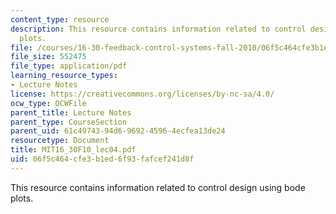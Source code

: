 ```yaml
---
content_type: resource
description: This resource contains information related to control design using bode
  plots.
file: /courses/16-30-feedback-control-systems-fall-2010/06f5c464cfe3b1ed6f93fafcef241d8f_MIT16_30F10_lec04.pdf
file_size: 552475
file_type: application/pdf
learning_resource_types:
- Lecture Notes
license: https://creativecommons.org/licenses/by-nc-sa/4.0/
ocw_type: OCWFile
parent_title: Lecture Notes
parent_type: CourseSection
parent_uid: 61c49743-94d6-9692-4596-4ecfea13de24
resourcetype: Document
title: MIT16_30F10_lec04.pdf
uid: 06f5c464-cfe3-b1ed-6f93-fafcef241d8f
---
```

This resource contains information related to control design using bode plots.